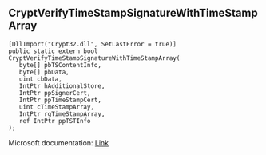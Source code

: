 ## CryptVerifyTimeStampSignatureWithTimeStampArray

```
[DllImport("Crypt32.dll", SetLastError = true)]
public static extern bool CryptVerifyTimeStampSignatureWithTimeStampArray(
   byte[] pbTSContentInfo,
   byte[] pbData,
   uint cbData,
   IntPtr hAdditionalStore,
   IntPtr ppSignerCert,
   IntPtr ppTimeStampCert,
   uint cTimeStampArray,
   IntPtr rgTimeStampArray,
   ref IntPtr ppTSTInfo
);
```

Microsoft documentation: [Link](https://learn.microsoft.com/en-us/windows/win32/api/wincrypt/nf-wincrypt-cryptverifytimestampsignature)
